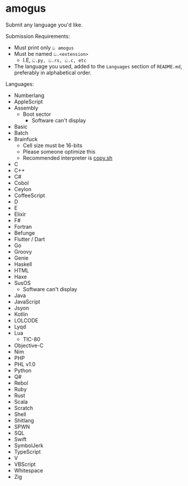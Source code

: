 # amogus
Submit any language you'd like.

Submission Requirements:
- Must print only `ඞ amogus`
- Must be named `ඞ.<extension>`
  - I.E, `ඞ.py, ඞ.rs, ඞ.c, etc`
- The language you used, added to the `Languages` section of `README.md`, preferably in alphabetical order.

Languages:
- Numberlang
- AppleScript
- Assembly
  - Boot sector
    - Software can't display
- Basic
- Batch
- Brainfuck
  - Cell size must be 16-bits
  - Please someone optimize this
  - Recommended interpreter is [copy.sh](https://copy.sh/brainfuck/)
- C
- C++
- C#
- Cobol
- Ceylon
- CoffeeScript
- D
- E
- Elixir
- F#
- Fortran
- Befunge
- Flutter / Dart
- Go
- Groovy
- Genie
- Haskell
- HTML
- Haxe
- SusOS
  - Software can't display
- Java
- JavaScript
- Jsyon
- Kotlin
- LOLCODE
- Lyqd
- Lua
  - TIC-80
- Objective-C
- Nim
- PHP
- PHL v1.0
- Python
- Q#
- Rebol
- Ruby
- Rust
- Scala
- Scratch
- Shell
- Shitlang
- SPWN
- SQL
- Swift
- SymbolJerk
- TypeScript
- V
- VBScript
- Whitespace
- Zig
